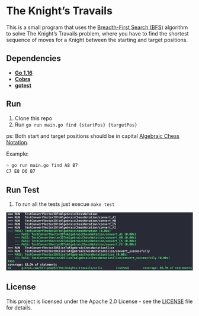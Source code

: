 # The Knight’s Travails

This is a small program that uses the [Breadth-First Search (BFS)](https://en.wikipedia.org/wiki/Breadth-first_search) algorithm to solve The Knight’s Travails problem, where you have to find the shortest sequence of moves for a Knight between the starting and target positions. 

## Dependencies

- **[Go 1.16](https://golang.org/)**
- **[Cobra](https://github.com/spf13/cobra)**
- **[gotest](https://github.com/rakyll/gotest)**

## Run

1. Clone this repo
2. Run `go run main.go find {startPos} {targetPos}`

ps: Both start and target positions should be in capital [Algebraic Chess Notation](https://en.wikipedia.org/wiki/Algebraic_notation_(chess)).

Example:
```bash
> go run main.go find A8 B7
C7 E8 D6 B7
```

## Run Test

1. To run all the tests just execue `make test`

![make-test](./docs/make-test.png)

## License

This project is licensed under the Apache 2.0 License - see the [LICENSE](LICENSE) file for details.